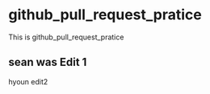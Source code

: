 # github_pull_request_pratice
This is github_pull_request_pratice



## sean was Edit 1
hyoun edit2
